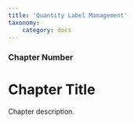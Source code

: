 ```yaml
---
title: 'Quantity Label Management'
taxonomy:
    category: docs
---
```


### Chapter Number

# Chapter Title

Chapter description.